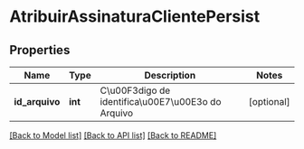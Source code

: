 # AtribuirAssinaturaClientePersist

## Properties
Name | Type | Description | Notes
------------ | ------------- | ------------- | -------------
**id_arquivo** | **int** | C\u00F3digo de identifica\u00E7\u00E3o do Arquivo | [optional] 

[[Back to Model list]](../README.md#documentation-for-models) [[Back to API list]](../README.md#documentation-for-api-endpoints) [[Back to README]](../README.md)


